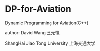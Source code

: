 # DP-for-Aviation
Dynamic Programming for Aviation(C++)

author: David Wang  王元恺

ShangHai Jiao Tong University  上海交通大学
